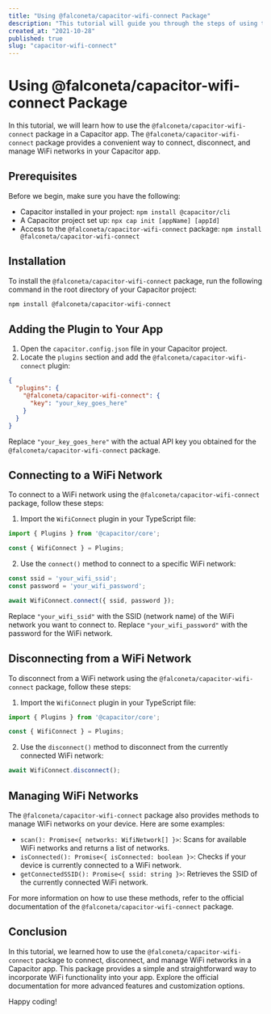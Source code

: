 ```yaml
---
title: "Using @falconeta/capacitor-wifi-connect Package"
description: "This tutorial will guide you through the steps of using the @falconeta/capacitor-wifi-connect package in your Capacitor app."
created_at: "2021-10-28"
published: true
slug: "capacitor-wifi-connect"
---
```


# Using @falconeta/capacitor-wifi-connect Package

In this tutorial, we will learn how to use the `@falconeta/capacitor-wifi-connect` package in a Capacitor app. The `@falconeta/capacitor-wifi-connect` package provides a convenient way to connect, disconnect, and manage WiFi networks in your Capacitor app.

## Prerequisites

Before we begin, make sure you have the following:

- Capacitor installed in your project: `npm install @capacitor/cli`
- A Capacitor project set up: `npx cap init [appName] [appId]`
- Access to the `@falconeta/capacitor-wifi-connect` package: `npm install @falconeta/capacitor-wifi-connect`

## Installation

To install the `@falconeta/capacitor-wifi-connect` package, run the following command in the root directory of your Capacitor project:

```bash
npm install @falconeta/capacitor-wifi-connect
```

## Adding the Plugin to Your App

1. Open the `capacitor.config.json` file in your Capacitor project.
2. Locate the `plugins` section and add the `@falconeta/capacitor-wifi-connect` plugin:

```json
{
  "plugins": {
    "@falconeta/capacitor-wifi-connect": {
      "key": "your_key_goes_here"
    }
  }
}
```

Replace `"your_key_goes_here"` with the actual API key you obtained for the `@falconeta/capacitor-wifi-connect` package.

## Connecting to a WiFi Network

To connect to a WiFi network using the `@falconeta/capacitor-wifi-connect` package, follow these steps:

1. Import the `WifiConnect` plugin in your TypeScript file:

```typescript
import { Plugins } from '@capacitor/core';

const { WifiConnect } = Plugins;
```

2. Use the `connect()` method to connect to a specific WiFi network:

```typescript
const ssid = 'your_wifi_ssid';
const password = 'your_wifi_password';

await WifiConnect.connect({ ssid, password });
```

Replace `"your_wifi_ssid"` with the SSID (network name) of the WiFi network you want to connect to. Replace `"your_wifi_password"` with the password for the WiFi network.

## Disconnecting from a WiFi Network

To disconnect from a WiFi network using the `@falconeta/capacitor-wifi-connect` package, follow these steps:

1. Import the `WifiConnect` plugin in your TypeScript file:

```typescript
import { Plugins } from '@capacitor/core';

const { WifiConnect } = Plugins;
```

2. Use the `disconnect()` method to disconnect from the currently connected WiFi network:

```typescript
await WifiConnect.disconnect();
```

## Managing WiFi Networks

The `@falconeta/capacitor-wifi-connect` package also provides methods to manage WiFi networks on your device. Here are some examples:

- `scan(): Promise<{ networks: WifiNetwork[] }>`: Scans for available WiFi networks and returns a list of networks.
- `isConnected(): Promise<{ isConnected: boolean }>`: Checks if your device is currently connected to a WiFi network.
- `getConnectedSSID(): Promise<{ ssid: string }>`: Retrieves the SSID of the currently connected WiFi network.

For more information on how to use these methods, refer to the official documentation of the `@falconeta/capacitor-wifi-connect` package.

## Conclusion

In this tutorial, we learned how to use the `@falconeta/capacitor-wifi-connect` package to connect, disconnect, and manage WiFi networks in a Capacitor app. This package provides a simple and straightforward way to incorporate WiFi functionality into your app. Explore the official documentation for more advanced features and customization options.

Happy coding!